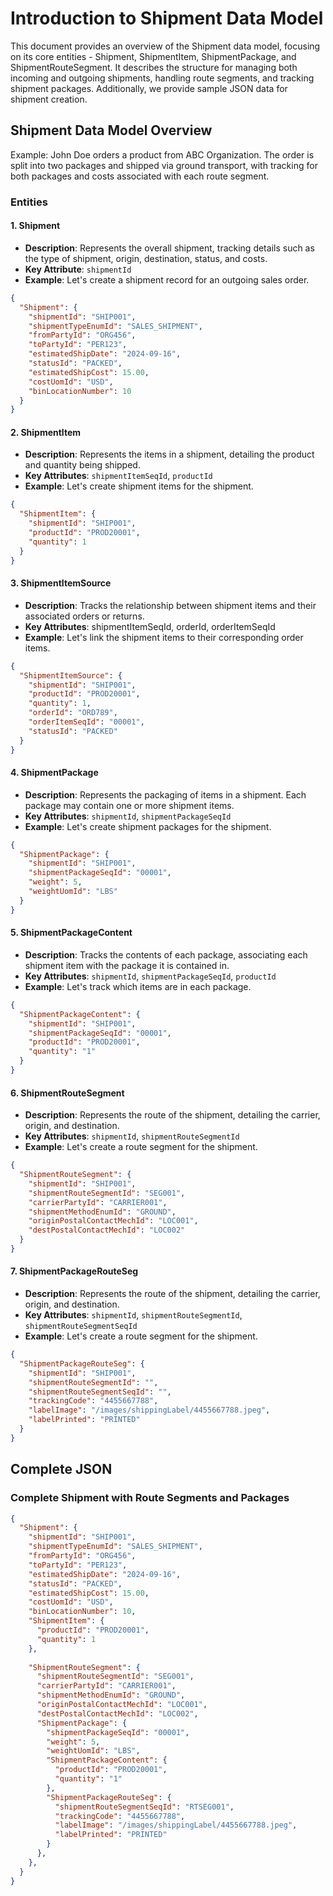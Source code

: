 # Introduction to Shipment Data Model

This document provides an overview of the Shipment data model, focusing on its core entities - Shipment, ShipmentItem, ShipmentPackage, and ShipmentRouteSegment. It describes the structure for managing both incoming and outgoing shipments, handling route segments, and tracking shipment packages. Additionally, we provide sample JSON data for shipment creation.

## Shipment Data Model Overview

Example: John Doe orders a product from ABC Organization. The order is split into two packages and shipped via ground transport, with tracking for both packages and costs associated with each route segment.

### Entities
#### 1. Shipment
- **Description**: Represents the overall shipment, tracking details such as the type of shipment, origin, destination, status, and costs.
- **Key Attribute**: `shipmentId`
- **Example**: Let's create a shipment record for an outgoing sales order.

```json
{
  "Shipment": {
    "shipmentId": "SHIP001",
    "shipmentTypeEnumId": "SALES_SHIPMENT",
    "fromPartyId": "ORG456",
    "toPartyId": "PER123",
    "estimatedShipDate": "2024-09-16",
    "statusId": "PACKED",
    "estimatedShipCost": 15.00,
    "costUomId": "USD",
    "binLocationNumber": 10
  }
}
```

#### 2. ShipmentItem
- **Description**: Represents the items in a shipment, detailing the product and quantity being shipped.
- **Key Attributes**: `shipmentItemSeqId`, `productId`
- **Example**: Let's create shipment items for the shipment.

```json
{
  "ShipmentItem": {
    "shipmentId": "SHIP001",
    "productId": "PROD20001",
    "quantity": 1
  }
}
```

#### 3. ShipmentItemSource

- **Description**: Tracks the relationship between shipment items and their associated orders or returns.
- **Key Attributes**: shipmentItemSeqId, orderId, orderItemSeqId
- **Example**: Let's link the shipment items to their corresponding order items.

```json
{
  "ShipmentItemSource": {
    "shipmentId": "SHIP001",
    "productId": "PROD20001",
    "quantity": 1,
    "orderId": "ORD789",
    "orderItemSeqId": "00001",
    "statusId": "PACKED"
  }
}
```

#### 4. ShipmentPackage

- **Description**: Represents the packaging of items in a shipment. Each package may contain one or more shipment items.
- **Key Attributes**: `shipmentId`, `shipmentPackageSeqId`
- **Example**: Let's create shipment packages for the shipment.

```json
{
  "ShipmentPackage": {
    "shipmentId": "SHIP001",
    "shipmentPackageSeqId": "00001",
    "weight": 5,
    "weightUomId": "LBS"
  }
}
```

#### 5. ShipmentPackageContent

- **Description**: Tracks the contents of each package, associating each shipment item with the package it is contained in.
- **Key Attributes**: `shipmentId`, `shipmentPackageSeqId`, `productId`
- **Example**: Let's track which items are in each package.

```json
{
  "ShipmentPackageContent": {
    "shipmentId": "SHIP001",
    "shipmentPackageSeqId": "00001",
    "productId": "PROD20001",
    "quantity": "1"
  }
}
```

#### 6. ShipmentRouteSegment

- **Description**: Represents the route of the shipment, detailing the carrier, origin, and destination.
- **Key Attributes**: `shipmentId`, `shipmentRouteSegmentId`
- **Example**: Let's create a route segment for the shipment.

```json
{
  "ShipmentRouteSegment": {
    "shipmentId": "SHIP001",
    "shipmentRouteSegmentId": "SEG001",
    "carrierPartyId": "CARRIER001",
    "shipmentMethodEnumId": "GROUND",
    "originPostalContactMechId": "LOC001",
    "destPostalContactMechId": "LOC002"
  }
}
```

#### 7. ShipmentPackageRouteSeg

- **Description**: Represents the route of the shipment, detailing the carrier, origin, and destination.
- **Key Attributes**: `shipmentId`, `shipmentRouteSegmentId`, `shipmentRouteSegmentSeqId`
- **Example**: Let's create a route segment for the shipment.

```json
{
  "ShipmentPackageRouteSeg": {
    "shipmentId": "SHIP001",
    "shipmentRouteSegmentId": "",
    "shipmentRouteSegmentSeqId": "",
    "trackingCode": "4455667788",
    "labelImage": "/images/shippingLabel/4455667788.jpeg",
    "labelPrinted": "PRINTED"
  }
}
```

## Complete JSON
### Complete Shipment with Route Segments and Packages

```json
{
  "Shipment": {
    "shipmentId": "SHIP001",
    "shipmentTypeEnumId": "SALES_SHIPMENT",
    "fromPartyId": "ORG456",
    "toPartyId": "PER123",
    "estimatedShipDate": "2024-09-16",
    "statusId": "PACKED",
    "estimatedShipCost": 15.00,
    "costUomId": "USD",
    "binLocationNumber": 10,
    "ShipmentItem": {
      "productId": "PROD20001",
      "quantity": 1
    },
    
    "ShipmentRouteSegment": {
      "shipmentRouteSegmentId": "SEG001",
      "carrierPartyId": "CARRIER001",
      "shipmentMethodEnumId": "GROUND",
      "originPostalContactMechId": "LOC001",
      "destPostalContactMechId": "LOC002",
      "ShipmentPackage": {
        "shipmentPackageSeqId": "00001",
        "weight": 5,
        "weightUomId": "LBS",
        "ShipmentPackageContent": {
          "productId": "PROD20001",
          "quantity": "1"
        },
        "ShipmentPackageRouteSeg": {
          "shipmentRouteSegmentSeqId": "RTSEG001",
          "trackingCode": "4455667788",
          "labelImage": "/images/shippingLabel/4455667788.jpeg",
          "labelPrinted": "PRINTED"
        }
      },
    },
  }
}
```